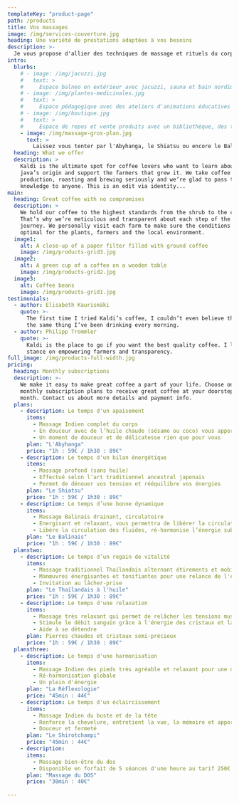 ```yaml
---
templateKey: "product-page"
path: /products
title: Vos massages
image: /img/services-couverture.jpg
heading: Une variété de prestations adaptées à vos besoins
description: >-
  Je vous propose d'allier des techniques de massage et rituels du corps personnalisés  afin d'adapter et de cibler vos besoins, pour une efficacité optimale et durable de votre bien-être et une détente profonde et permanente.
intro:
  blurbs:
    # - image: /img/jacuzzi.jpg
    #   text: >
    #     Espace balneo en extérieur avec jacuzzi, sauna et bain nordique, jardin de plantes aromatiques, de fleurs et d’arbustes. Bain de vapeur en intérieur.
    # - image: /img/plantes-medicinales.jpg
    #   text: >
    #     Espace pédagogique avec des ateliers d'animations éducatives autour des plantes médicinales. Fabrication de remèdes simples à base de plantes pour améliorer sa santé. Propriétés préventives et curatives.
    # - image: /img/boutique.jpg
    #   text: >
    #     Espace de repos et vente produits avec un bibliothèque, des transats et hamacs, une tisanerie, des produits bio divers (thé, tisanes, huiles et crèmes), des bijoux.
    - image: /img/massage-gros-plan.jpg
      text: >
        Laissez vous tenter par l'Abyhanga, le Shiatsu ou encore le Balinais. Un ensemble de massages traditionnels vous est proposé. Les tarifs sont disponibles ci-dessous.
  heading: What we offer
  description: >
    Kaldi is the ultimate spot for coffee lovers who want to learn about their
    java’s origin and support the farmers that grew it. We take coffee
    production, roasting and brewing seriously and we’re glad to pass that
    knowledge to anyone. This is an edit via identity...
main:
  heading: Great coffee with no compromises
  description: >
    We hold our coffee to the highest standards from the shrub to the cup.
    That’s why we’re meticulous and transparent about each step of the coffee’s
    journey. We personally visit each farm to make sure the conditions are
    optimal for the plants, farmers and the local environment.
  image1:
    alt: A close-up of a paper filter filled with ground coffee
    image: /img/products-grid3.jpg
  image2:
    alt: A green cup of a coffee on a wooden table
    image: /img/products-grid2.jpg
  image3:
    alt: Coffee beans
    image: /img/products-grid1.jpg
testimonials:
  - author: Elisabeth Kaurismäki
    quote: >-
      The first time I tried Kaldi’s coffee, I couldn’t even believe that was
      the same thing I’ve been drinking every morning.
  - author: Philipp Trommler
    quote: >-
      Kaldi is the place to go if you want the best quality coffee. I love their
      stance on empowering farmers and transparency.
full_image: /img/products-full-width.jpg
pricing:
  heading: Monthly subscriptions
  description: >-
    We make it easy to make great coffee a part of your life. Choose one of our
    monthly subscription plans to receive great coffee at your doorstep each
    month. Contact us about more details and payment info.
  plans:
    - description: Le temps d'un apaisement
      items:
        - Massage Indien complet du corps
        - En douceur avec de l’huile chaude (sésame ou coco) vous apporte harmonie, détente et vitalité
        - Un moment de douceur et de délicatesse rien que pour vous
      plan: "L'Abyhanga"
      price: "1h : 59€ / 1h30 : 89€"
    - description: Le temps d'un bilan énergétique
      items:
        - Massage profond (sans huile)
        - Effectué selon l’art traditionnel ancestral japonais
        - Permet de dénouer vos tension et rééquilibre vos énergies
      plan: "Le Shiatsu"
      price: "1h : 59€ / 1h30 : 89€"
    - description: Le temps d’une bonne dynamique
      items:
        - Massage Balinais drainant, circulatoire
        - Energisant et relaxant, vous permettra de libérer la circulation des fluides
        - Libère la circulation des fluides, ré-harmonise l’énergie subtile qui est en vous
      plan: "Le Balinais"
      price: "1h : 59€ / 1h30 : 89€"
  planstwo:
    - description: Le temps d’un regain de vitalité
      items:
        - Massage traditionnel Thaïlandais alternant étirements et mobilisations rythmés et profonds
        - Manœuvres énergisantes et tonifiantes pour une relance de l'énergie et une détente profonde
        - Invitation au lâcher-prise
      plan: "Le Thaïlandais à l'huile"
      price: "1h : 59€ / 1h30 : 89€"
    - description: Le temps d'une relaxation
      items:
        - Massage très relaxant qui permet de relâcher les tensions musculaires
        - Stimule le débit sanguin grâce à l'énergie des cristaux et la chaleur des pierres
        - Aide à se détendre
      plan: Pierres chaudes et cristaux semi-précieux
      price: "1h : 59€ / 1h30 : 89€"
  plansthree:
    - description: Le temps d'une harmonisation
      items:
        - Massage Indien des pieds très agréable et relaxant pour une détente
        - Ré-harmonisation globale
        - Un plein d'énergie
      plan: "La Réflexologie"
      price: "45min : 44€"
    - description: Le temps d'un éclaircissement
      items:
        - Massage Indien du buste et de la tête
        - Renforce la chevelure, entretient la vue, la mémoire et apporte le calme
        - Douceur et fermeté
      plan: "Le Shirotchampi"
      price: "45min : 44€"
    - description: 
      items:
        - Massage bien-être du dos
        - Disponible en forfait de 5 séances d'une heure au tarif 250€ (durée d'utilisation sur 6 mois ou 1 an.)
      plan: "Massage du DOS"
      price: "30min : 40€"
      
---
```

